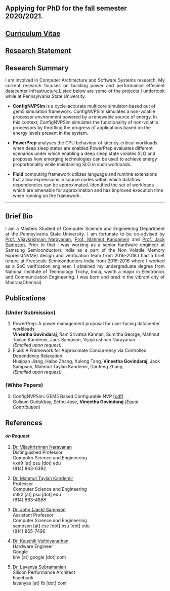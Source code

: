 ## Applying for PhD for the fall semester 2020/2021. 
## [Curriculum Vitae](assets/pdfs/resume.pdf)
## [Research Statement](assets/pdfs/Vineetha_Sop.pdf)


## Research Summary
<p align="justify">
I am involved in Computer Architecture and Software Systems research. My current research focuses on building power and performance effecient datacenter infrastructure.Listed below are some of the projects I undertook while at Pennsylvania State University.
</p>

*   **ConfigNVPSim** is a cycle-accurate multicore simulator-based out of gem5 simulation framework. ConfigNVPSim
simulates a non-volatile processor environment powered by a renewable source of energy. In this context, ConfigNVPSim simulates the functionality of non-volatile processors by throttling the progress of applications based on the energy levels present in the system.
  
*   **PowerPrep** analyses the CPU behaviour of latency-critical workloads when deep sleep states are enabled.PowerPrep evaluates different scenarios under which enabling a deep sleep state violates SLO and proposes how emerging technologies  can be used to achieve energy proportionality while maintaining SLO in such workloads. 
    
*   **Fluid** computing framework utilizes language and runtime extensions that allow expressions
    in source codes within which dataflow dependencies can be approximated. Identified the set of workloads which are amenable for approximation and has improved execution time when running on the framework.
   

---

## Brief Bio
<p align="justify">
I am a Masters Student of Computer Science and Engineering Department at the Pennsylvania State University. 
I am fortunate to be co-advised by <a href="https://vijay565.wixsite.com/vijay">Prof. Vijaykrishnan Narayanan</a>, 
<a href="http://www.cse.psu.edu/hpcl/kandemir/">Prof. Mahmut Kandameir</a> and <a href="http://www.cse.psu.edu/~jms1257/">
Prof. Jack Sampson</a>. Prior to that I was working as a senior hardware engineer at Samsung Semiconductors India as a part of the Non Volatile Memory express(NVMe) design and verification team from 2016-2018.I had a brief tenure at Freescale Semiconductors India from 2015-2016 where I worked as a SoC verification engineer. I obtained my undergraduate degree from National Institute of Technology Trichy, India, wwith a major in Electronics and Communication Engineering. 
I was born and bred in the vibrant city of Madras(Chennai).
</p>


## Publications 
### (Under Submission)

1.  PowerPrep: A power management proposal for user-facing datacenter workloads
   <br> **Vineetha Govindaraj**, Ram Srivatsa Kannan, Sumitha George, Mahmut Taylan Kandemir, 
    Jack Sampson, Vijaykrishnan Narayanan <br>
    _(Emailed upon request)_
2.  Fluid: A Framework for Approximate Concurrency via Controlled Dependency Relaxation
    <br>Huaipan Jiang, Haibo Zhang, Xulong Tang, **Vineetha Govindaraj**, Jack Sampson, Mahmut Taylan Kandemir, Danfeng Zhang <br>
    _(Emailed upon request)_
    
### (White Papers)

3.  ConfigNVPSim: GEM5 Based Configurable NVP [[pdf]](assets/pdfs/nvpSim.pdf)<br>
    Gulsum Gudukbay, Sethu Jose, **Vineetha Govindaraj**
    _(Equal Contribution)_
    

## References
#### _on Request_

1.  [Dr. Vijaykrishnan Narayanan](https://vijay565.wixsite.com/vijay) <br>
Distinguished Professor <br> 
Computer Science and Engineering <br>
vxn9 [at] psu [dot] edu <br>
(814) 863-0392 <br>

2.  [Dr. Mahmut Taylan Kandemir](http://www.cse.psu.edu/hpcl/kandemir/) <br>
Professor <br> 
Computer Science and Engineering <br>
mtk2 [at] psu [dot] edu <br>
(814) 863-4888 <br>

3. [Dr. John (Jack) Sampson](http://www.cse.psu.edu/~jms1257/)<br> 
Assistant Professor <br> 
Computer Science and Engineering <br>
sampson [at] cse [dot] psu [dot] edu<br>
(814) 865-7496 <br>

4. [Dr. Kaushik Vaithiyanathan](https://www.linkedin.com/in/kaushik-vaidyanathan-25925624/) <br>
Hardware Engineer <br>
Google <br>
knv [at] google [dot] com

5. [Dr. Lavanya Subramanian](https://www.linkedin.com/in/lavanya-subramanian-0098338/`) <br>
Silicon Performance Architect <br>
Facebook <br>
lavanyas [at] fb [dot] com


